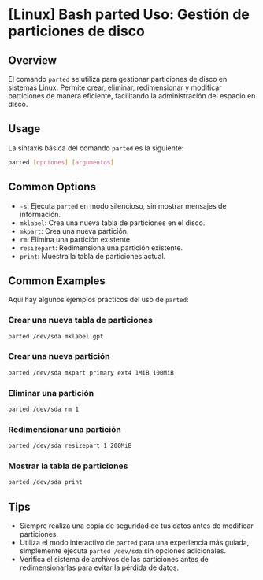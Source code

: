 # [Linux] Bash parted Uso: Gestión de particiones de disco

## Overview
El comando `parted` se utiliza para gestionar particiones de disco en sistemas Linux. Permite crear, eliminar, redimensionar y modificar particiones de manera eficiente, facilitando la administración del espacio en disco.

## Usage
La sintaxis básica del comando `parted` es la siguiente:

```bash
parted [opciones] [argumentos]
```

## Common Options
- `-s`: Ejecuta `parted` en modo silencioso, sin mostrar mensajes de información.
- `mklabel`: Crea una nueva tabla de particiones en el disco.
- `mkpart`: Crea una nueva partición.
- `rm`: Elimina una partición existente.
- `resizepart`: Redimensiona una partición existente.
- `print`: Muestra la tabla de particiones actual.

## Common Examples
Aquí hay algunos ejemplos prácticos del uso de `parted`:

### Crear una nueva tabla de particiones
```bash
parted /dev/sda mklabel gpt
```

### Crear una nueva partición
```bash
parted /dev/sda mkpart primary ext4 1MiB 100MiB
```

### Eliminar una partición
```bash
parted /dev/sda rm 1
```

### Redimensionar una partición
```bash
parted /dev/sda resizepart 1 200MiB
```

### Mostrar la tabla de particiones
```bash
parted /dev/sda print
```

## Tips
- Siempre realiza una copia de seguridad de tus datos antes de modificar particiones.
- Utiliza el modo interactivo de `parted` para una experiencia más guiada, simplemente ejecuta `parted /dev/sda` sin opciones adicionales.
- Verifica el sistema de archivos de las particiones antes de redimensionarlas para evitar la pérdida de datos.